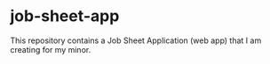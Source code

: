 # job-sheet-app
This repository contains a Job Sheet Application (web app) that I am creating for my minor.
